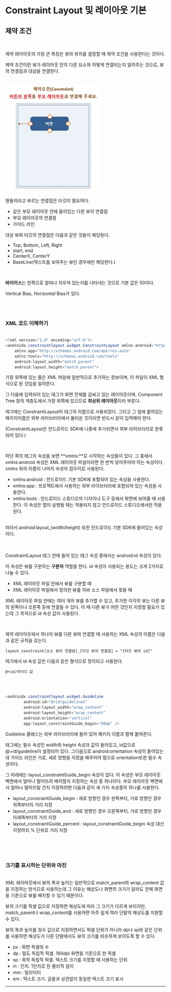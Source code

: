 # Constraint Layout 및 레이아웃 기본

## 제약 조건

<br>

제약 레이아웃의 가장 큰 특징은 뷰의 위치를 결정할 때 제약 조건을 사용한다는 것이다.

제약 조건이란 뷰가 레이아웃 안의 다른 요소와 어떻게 연결되는지 알려주는 것으로, 뷰의 연결점과 대상을 연결한다.

<br>
<img src="./../../img/constraint1.jpg" width ="300">

<br>

핸들이라고 부르는 연결점은 타깃이 필요하다.

-   같은 부모 레이아웃 안에 들어있는 다른 뷰의 연결점
-   부모 레이아웃의 연결점
-   가이드 라인

대상 뷰와 타깃의 연결점은 다음과 같은 것들이 해당된다.

-   Top, Bottom, Left, Right
-   start, end
-   CenterX, CenterY
-   BaseLine(텍스트를 보여주는 뷰인 경우에만 해당한다.)

<br>

**바이어스**는 한쪽으로 얼마나 치우쳐 있는지를 나타내는 것으로 기본 값은 50이다.

Vertical Bias, Horizontal Bias가 있다.

<br>
<br>

### XML 코드 이해하기

```java

<?xml version="1.0" encoding="utf-8"?>
<androidx.constraintlayout.widget.ConstraintLayout xmlns:android="http://schemas.android.com/apk/res/android"
    xmlns:app="http://schemas.android.com/apk/res-auto"
    xmlns:tools="http://schemas.android.com/tools"
    android:layout_width="match_parent"
    android:layout_height="match_parent">

```

가장 위쪽에 있는 줄은 XML 파일에 일반적으로 추가하는 정보이며, 이 파일이 XML 형식으로 된 것임을 알려준다.

그 다음에 입력되어 있는 태그가 화면 전체를 감싸고 있는 레이아웃이며, Component Tree 창의 계층도에서 가장 위쪽에 있으므로 **최상위 레이아웃**이라 부른다.

여기에는 ConstraintLayout이 태그의 이름으로 사용되었다. 그리고 그 앞에 붙어있는 패키지이름은 외부 라이브러리에서 불러온 것이라면 반드시 같이 입력해야 한다.

(ConstraintLayout은 안드로이드 SDK에 나중에 추가되면서 외부 라이브러리로 분류되어 있다.)

<br>

하단 쪽의 태그의 속성을 보면 **xmlns:**로 시작하는 속성들이 있다. 그 중에서 xmlns:android 속성은 XML 레이아웃 파일이라면 한 번씩 넣어주어야 하는 속성이다. xmlns 뒤의 이름이 나머지 속성의 접두어로 사용된다.

-   xmlns:android : 안드로이드 기본 SDK에 포함되어 있는 속성을 사용한다.
-   xmlns:app : 프로젝트에서 사용하는 외부 라이브러리에 포함되어 있는 속성을 사용한다.
-   xmlns:tools : 안드로이드 스튜디오의 디자이너 도구 등에서 화면에 보여줄 때 사용한다. 이 속성은 앱이 실행될 때는 적용되지 않고 안드로이드 스튜디오에서만 적용된다.

<br>
따라서 android:layout_(width/height) 또한 안드로이드 기본 SDK에 들어있는 속성이다.

<br>
<br>
<br>

ConstraintLayout 태그 안에 들어 있는 태그 속성 중에서는 android:id 속성이 있다.

이 속성은 뷰를 구분하는 **구분자** 역할을 한다. id 속성이 사용되는 용도는 크게 2가지로 나눌 수 있다.

-   XML 레이아웃 파일 안에서 뷰를 구분할 때
-   XML 레이아웃 파일에서 정의한 뷰를 자바 소스 파일에서 찾을 때

XML 레이아웃 파일 안에는 여러 개의 뷰를 추가할 수 있고, 추가한 각각의 뷰는 다른 뷰의 왼쪽이나 오른쪽 등에 연결될 수 있다. 이 때 다른 뷰가 어떤 것인지 지정할 필요가 있는데 그 목적으로 id 속성 값이 사용된다.

<br>

제약 레이아웃에서 하나의 뷰를 다른 뷰와 연결할 때 사용하는 XML 속성의 이름은 다음과 같은 규칙을 갖는다.

    layout_constraint[소스 뷰의 연결점]_[타깃 뷰의 연결점] = "[타깃 뷰의 id]"

여기에서 id 속성 값은 다음과 같은 형식으로 정의되고 사용된다.

    @+id/아이디 값

<br>
<br>

```java
<androidx.constraintlayout.widget.Guideline
        android:id="@+id/guideline2"
        android:layout_width="wrap_content"
        android:layout_height="wrap_content"
        android:orientation="vertical"
        app:layout_constraintGuide_begin="50dp" />
```

Guideline 클래스는 외부 라이브러리에 들어 있어 패키지 이름과 함께 붙여준다.

태그에는 필수 속성인 width와 height 속성과 값이 들어있고, id값으로 @+id/guideline이 설정되어 있다. 그다음으로 android:orientation 속성이 들어있는데 가이드 라인은 가로, 세로 방향을 지정을 해주어야 함으로 orientation또한 필수 속성이다.

그 아래에는 layout_constraintGuide_begin 속성이 있다. 이 속성은 부모 레이아웃 벽면에서 얼마나 떨어뜨려 배치할지 지정하는 속성 중 하나이다. 부모 레이아웃 벽면에서 얼마나 떨어뜨릴 건지 지정하려면 다음과 같이 세 가지 속성중의 하나를 사용한다.

-   layout_constraintGuide_begin : 세로 방향인 경우 왼쪽부터, 가로 방향인 경우 위쪽부터의 거리 지정
-   layout_constraintGuide_end : 세로 방향인 경우 오른쪽부터, 가로 방향인 경우 아래쪽부터의 거리 지정
-   layout_constraintGuide_percent : layout_constraintGuide_begin 속성 대신 지정하되 % 단위로 거리 지정

<br>
<br>
<br>

### 크기를 표시하는 단위와 마진

<br>
XML 레이아웃에서 뷰의 폭과 높이는 일반적으로 match_parent와 wrap_content 값을 지정하는 방식으로 사용하는데 그 이유는 해상도나 화면의 크기가 달라도 전체 화면을 기준으로 뷰를 배치할 수 있기 때문이다.

뷰의 크기를 픽셀 값으로 지정하면 해상도에 따라 그 크기가 다르게 보이지만, match_parent나 wrap_content를 사용하면 아주 쉽게 여러 단말의 해상도를 지원할 수 있다.

뷰의 폭과 높이를 정수 값으로 지정하면서도 픽셀 단위가 아니라 dp나 sp와 같은 단위를 사용하면 해상도가 다른 단말에서도 뷰의 크기를 비슷하게 보이도록 할 수 있다.

-   px : 화면 픽셀의 수
-   dp : 밀도 독립적 픽셀. 160dpi 화면을 기준으로 한 픽셀
-   sp : 축척 독립적 픽셀. 텍스트 크기를 지정할 때 사용하는 단위.
-   in : 인치. 1인치로 된 물리적 길이
-   mm : 밀리미터
-   em : 텍스트 크기. 글꼴과 상관없이 동일한 텍스트 크기 표시

---
